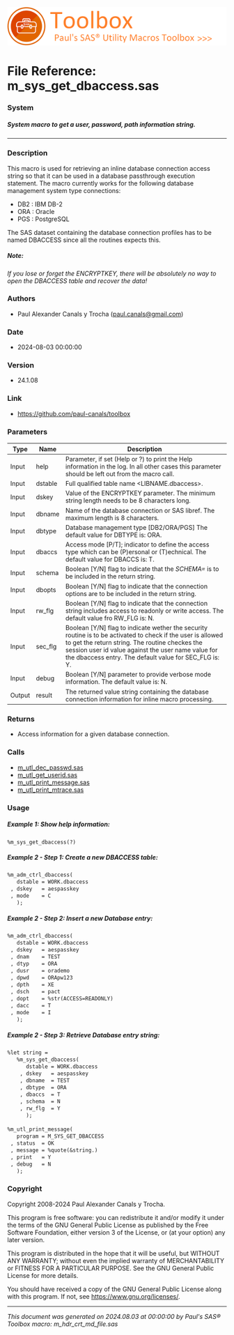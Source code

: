 ![../../misc/images/doc_header.png](../../misc/images/doc_header.png)
# 
# File Reference: m_sys_get_dbaccess.sas

### System

##### System macro to get a user, password, path information string.

***

### Description
This macro is used for retrieving an inline database connection access string so that it can be used in a database passthrough execution statement. The macro currently works for the following database management system type connections:

- DB2 : IBM DB-2
- ORA : Oracle
- PGS : PostgreSQL

 The SAS dataset containing the database connection profiles has to be named DBACCESS since all the routines expects this.



##### *Note:*
*If you lose or forget the ENCRYPTKEY, there will be absolutely no way to open the DBACCESS table and recover the data!*

### Authors
* Paul Alexander Canals y Trocha (paul.canals@gmail.com)

### Date
* 2024-08-03 00:00:00

### Version
* 24.1.08

### Link
* https://github.com/paul-canals/toolbox

### Parameters
| Type | Name | Description |
| ---- | ---- | ----------- |
| Input | help | Parameter, if set (Help or ?) to print the Help information in the log. In all other cases this parameter should be left out from the macro call. |
| Input | dstable | Full qualified table name <LIBNAME.dbaccess>. |
| Input | dskey | Value of the ENCRYPTKEY parameter. The minimum string length needs to be 8 characters long. |
| Input | dbname | Name of the database connection or SAS libref. The maximum length is 8 characters. |
| Input | dbtype | Database management type [DB2/ORA/PGS] The default value for DBTYPE is: ORA. |
| Input | dbaccs | Access mode [P/T]; indicator to define the access type which can be (P)ersonal or (T)echnical. The default value for DBACCS is: T. |
| Input | schema | Boolean [Y/N] flag to indicate that the _SCHEMA=_ is to be included in the return string. |
| Input | dbopts | Boolean [Y/N] flag to indicate that the connection options are to be included in the return string. |
| Input | rw_flg | Boolean [Y/N] flag to indicate that the connection string includes access to readonly or write access. The default value fro RW_FLG is: N. |
| Input | sec_flg | Boolean [Y/N] flag to indicate wether the security routine is to be activated to check if the user is allowed to get the return string. The routine checkes the session user id value against the user name value for the dbaccess entry. The default value for SEC_FLG is: Y. |
| Input | debug | Boolean [Y/N] parameter to provide verbose mode information. The default value is: N. |
| Output | result | The returned value string containing the database connection information for inline macro processing. |

### Returns
* Access information for a given database connection.

### Calls
* [m_utl_dec_passwd.sas](m_utl_dec_passwd.md)
* [m_utl_get_userid.sas](m_utl_get_userid.md)
* [m_utl_print_message.sas](m_utl_print_message.md)
* [m_utl_print_mtrace.sas](m_utl_print_mtrace.md)

### Usage

##### Example 1: Show help information:
```sas
%m_sys_get_dbaccess(?)
```

##### Example 2 - Step 1: Create a new DBACCESS table:
```sas
%m_adm_ctrl_dbaccess(
   dstable = WORK.dbaccess
 , dskey   = aespasskey
 , mode    = C
   );
```

##### Example 2 - Step 2: Insert a new Database entry:
```sas
%m_adm_ctrl_dbaccess(
   dstable = WORK.dbaccess
 , dskey   = aespasskey
 , dnam    = TEST
 , dtyp    = ORA
 , dusr    = orademo
 , dpwd    = ORApw123
 , dpth    = XE
 , dsch    = pact
 , dopt    = %str(ACCESS=READONLY)
 , dacc    = T
 , mode    = I
   );
```

##### Example 2 - Step 3: Retrieve Database entry string:
```sas
%let string =
   %m_sys_get_dbaccess(
      dstable = WORK.dbaccess
    , dskey   = aespasskey
    , dbname  = TEST
    , dbtype  = ORA
    , dbaccs  = T
    , schema  = N
    , rw_flg  = Y
      );

%m_utl_print_message(
   program = M_SYS_GET_DBACCESS
 , status  = OK
 , message = %quote(&string.)
 , print   = Y
 , debug   = N
   );
```

### Copyright
Copyright 2008-2024 Paul Alexander Canals y Trocha. 
 
This program is free software: you can redistribute it and/or modify 
it under the terms of the GNU General Public License as published by 
the Free Software Foundation, either version 3 of the License, or 
(at your option) any later version. 
 
This program is distributed in the hope that it will be useful, 
but WITHOUT ANY WARRANTY; without even the implied warranty of 
MERCHANTABILITY or FITNESS FOR A PARTICULAR PURPOSE. See the 
GNU General Public License for more details. 
 
You should have received a copy of the GNU General Public License 
along with this program. If not, see <https://www.gnu.org/licenses/>. 


***
*This document was generated on 2024.08.03 at 00:00:00 by Paul's SAS&reg; Toolbox macro: m_hdr_crt_md_file.sas*
